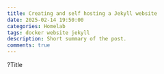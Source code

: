 ```yaml
---
title: Creating and self hosting a Jekyll website
date: 2025-02-14 19:50:00
categories: Homelab
tags: docker website jekyll
description: Short summary of the post.
comments: true
---
```


?Title
